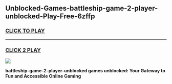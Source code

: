 
## Unblocked-Games-battleship-game-2-player-unblocked-Play-Free-6zffp
<h3>
<a href="https://premium76.site?title=battleship-game-2-player-unblocked&ref=21A">CLICK TO PLAY</a></h3>
<hr>

<h3>
<a href="https://premium76.site?title=battleship-game-2-player-unblocked&ref=21A">CLICK 2 PLAY</a>
  
</h3>

<a href="https://premium76.site?title=battleship-game-2-player-unblocked&ref=21A"><img src="https://clearcache.store/games.png"></a>


**battleship-game-2-player-unblocked games unblocked: Your Gateway to Fun and Accessible Online Gaming**
